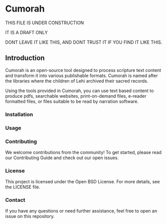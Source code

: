 # Cumorah

THIS FILE IS UNDER CONSTRUCTION

IT IS A DRAFT ONLY

DONT LEAVE IT LIKE THIS, AND DONT TRUST IT IF YOU FIND IT LIKE THIS.


## Introduction

Cumorah is an open-source tool designed to process scripture text content and transform it into various publishable formats. Cumorah is named after the libraries where the children of Lehi archived their sacred records.

Using the tools provided in Cumorah, you can use text based content to produce pdfs, searchable websites, print-on-demand files, e-reader formatted files, or files suitable to be read by narration software.


### Installation


### Usage



### Contributing
We welcome contributions from the community! To get started, please read our Contributing Guide and check out our open issues.


### License
This project is licensed under the Open BSD License. For more details, see the LICENSE file.


### Contact
If you have any questions or need further assistance, feel free to open an issue on this repository.

